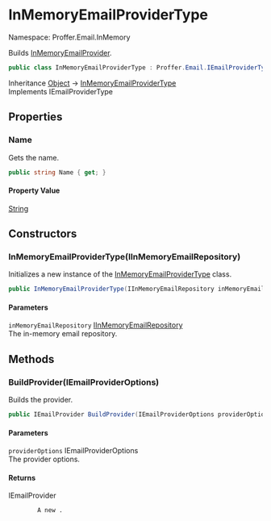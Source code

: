 # InMemoryEmailProviderType

Namespace: Proffer.Email.InMemory

Builds [InMemoryEmailProvider](./proffer.email.inmemory.inmemoryemailprovider).

```csharp
public class InMemoryEmailProviderType : Proffer.Email.IEmailProviderType
```

Inheritance [Object](https://docs.microsoft.com/en-us/dotnet/api/system.object) → [InMemoryEmailProviderType](./proffer.email.inmemory.inmemoryemailprovidertype)<br>
Implements IEmailProviderType

## Properties

### **Name**

Gets the name.

```csharp
public string Name { get; }
```

#### Property Value

[String](https://docs.microsoft.com/en-us/dotnet/api/system.string)<br>

## Constructors

### **InMemoryEmailProviderType(IInMemoryEmailRepository)**

Initializes a new instance of the [InMemoryEmailProviderType](./proffer.email.inmemory.inmemoryemailprovidertype) class.

```csharp
public InMemoryEmailProviderType(IInMemoryEmailRepository inMemoryEmailRepository)
```

#### Parameters

`inMemoryEmailRepository` [IInMemoryEmailRepository](./proffer.email.inmemory.iinmemoryemailrepository)<br>
The in-memory email repository.

## Methods

### **BuildProvider(IEmailProviderOptions)**

Builds the provider.

```csharp
public IEmailProvider BuildProvider(IEmailProviderOptions providerOptions)
```

#### Parameters

`providerOptions` IEmailProviderOptions<br>
The provider options.

#### Returns

IEmailProvider<br>

            A new .
